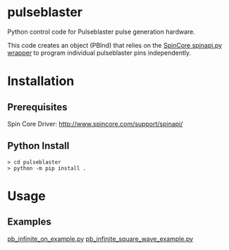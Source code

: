 # pulseblaster
Python control code for Pulseblaster pulse generation hardware.

This code creates an object (PBInd) that relies on the [SpinCore spinapi.py wrapper](http://www.spincore.com/support/SpinAPI_Python_Wrapper/spinapi.py) to program individual pulseblaster pins independently.

# Installation

## Prerequisites

Spin Core Driver: http://www.spincore.com/support/spinapi/

## Python Install

```
> cd pulseblaster
> python -m pip install .
```

# Usage

## Examples

[pb_infinite_on_example.py](examples/pb_infinite_on_example.py)
[pb_infinite_square_wave_example.py](examples/pb_infinite_square_wave_example.py)
